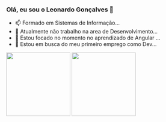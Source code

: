 ### Olá, eu sou o Leonardo Gonçalves 👋

- 📫 Formado em Sistemas de Informação...
- 🔭 Atualmente não trabalho na area de Desenvolvimento...
- 🌱 Estou focado no momento no aprendizado de Angular ...
- 🤔 Estou em busca do meu primeiro emprego como Dev...

<img widht = "130" height="170" src="https://github-readme-stats.vercel.app/api?username=leonardoggoes&hide=contribs,prs&theme=dark" /> <img widht = "130" height="170" src="https://github-readme-stats.vercel.app/api/top-langs/?username=leonardoggoes&layout=compact&theme=dark" />
